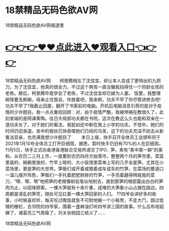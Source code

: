 # 18禁精品无码色欲AV网
18禁精品无码色欲AV网咽道里

# <a href="https://github.com/clnnews/qxgge/issues/2">👉👉👉♥♥点此进入♥观看入口👈👉👉</a>

18禁精品无码色欲AV网　　柯景腾相左了沈佳宜，却让本人变成了更特出的九把刀，为了沈佳宜，他真的很全力，不过这个男孩一直没辙抵挡得住一个同龄女孩的老练。厥后，柯景腾毕竟学会了老练，不过沈佳宜却已嫁为人妻。
饭罢，我整理碗筷要去刷碗，母亲止住我说，你放着吧，我来刷，功夫不早了你尽管进修去吧!功夫不早了?我截止回屋，翻开了书案前的电脑。开机后电脑消息引荐的是对于疫情的少许题目。我一点点重拾回顾：对，由于疫情严酷，我被停搁在教很久了，此刻发端的是网课熏陶。往日大局部功夫都在书院，这次在教这么久也能和双亲在一道功夫长了，对于她们的看法，我犹如还中断在我上小学的功夫。不觉中，她们的时间仍旧渐退，发中的银丝已快吞噬她们已经的乌发，这下的功夫充溢不妨去从新看法双亲，也充满我想少许题目了
　　本日上昼，快手召开全体员工会颁布将于2021年1月10号全体员工打开巨细周，据悉，暂时快手仍旧有70%的人在巨细周。11月5日，快手正式向香港香港联合交易所递交了IPO..
笋，素有“素中第一鲜”的美称。从农历二三月上市，一直要到农历四月方始落市，整整两个月的笋市里，菜篮里装的、碗橱里放的、竹竿上晾的、大小饭馆里菜单上写的几乎全是笋。尤其在小菜场里，更是笋的大世界。笋贩们或开着或蹬着成车成车的竹笋，在菜场的要道口一溜儿摆开阵势，笋贩们一手托着肥肥胖胖的竹笋，一手亮着磨得明晃晃的菜刀，“嚓、嚓、嚓”地把笋的老根像削铅笔似地削去，直到那笋的根部露出白白的笋肉为止，以招徕顾客。一棵大笋就有十来斤重，成堆的大笋象小山占据在路边，四周都是凌乱的笋壳，随处可见扛着一棵大笋回家的人们。
??四爷会讲好多的故事，小时候喜欢听，每天吃过晚饭就急不可耐地搬一个小板凳，不走大门，跳过低矮的栅栏，去邻院的四爷家，围着一盏麻油灯听四爷讲三国的故事。什么吕布戏貂蝉了，诸葛亮三气周瑜了，刘关张桃园三结义了……

18禁精品无码色欲AV网

